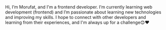 Hi, I’m Morufat, and I'm a frontend developer. I’m currently learning web development (frontend) and I’m passionate about learning new technologies and improving my skills.
I hope to connect with other developers and learning from their experiences, and I'm always up for a challenge😊❤

  


<!---
Ehmkayel/Ehmkayel is a ✨ special ✨ repository because its `README.md` (this file) appears on your GitHub profile.
You can click the Preview link to take a look at your changes.
--->
